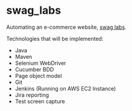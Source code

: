 # swag_labs

Automating an e-commerce website, [swag labs](https://www.saucedemo.com/v1/).

Technologies that will be implemented:

- Java
- Maven
- Selenium WebDriver
- Cucumber BDD
- Page object model
- Git
- Jenkins (Running on AWS EC2 Instance)
- Jira reporting
- Test screen capture
